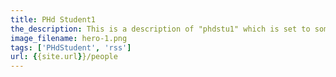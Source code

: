 ```yaml
---
title: PHd Student1
the_description: This is a description of "phdstu1" which is set to some generic name in the meantime
image_filename: hero-1.png
tags: ['PHdStudent', 'rss']
url: {{site.url}}/people
---
```

